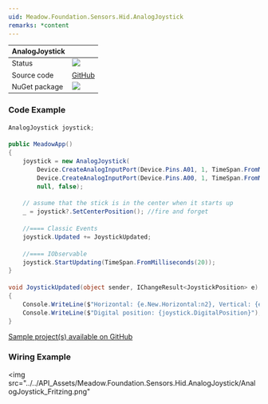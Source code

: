 ```yaml
---
uid: Meadow.Foundation.Sensors.Hid.AnalogJoystick
remarks: *content
---
```


| AnalogJoystick | |
|--------|--------|
| Status | <img src="https://img.shields.io/badge/Working-brightgreen" style="width: auto; height: -webkit-fill-available;" /> |
| Source code | [GitHub](https://github.com/WildernessLabs/Meadow.Foundation/tree/main/Source/Meadow.Foundation.Core/Sensors/Hid) |
| NuGet package | <a href="https://www.nuget.org/packages/Meadow.Foundation/" target="_blank"><img src="https://img.shields.io/nuget/v/Meadow.Foundation.svg?label=Meadow.Foundation" /></a> |

### Code Example

```csharp
AnalogJoystick joystick;

public MeadowApp()
{
    joystick = new AnalogJoystick(
        Device.CreateAnalogInputPort(Device.Pins.A01, 1, TimeSpan.FromMilliseconds(10), new Voltage(3.3)),
        Device.CreateAnalogInputPort(Device.Pins.A00, 1, TimeSpan.FromMilliseconds(10), new Voltage(3.3)),
        null, false);

    // assume that the stick is in the center when it starts up
    _ = joystick?.SetCenterPosition(); //fire and forget

    //==== Classic Events
    joystick.Updated += JoystickUpdated;

    //==== IObservable
    joystick.StartUpdating(TimeSpan.FromMilliseconds(20));
}

void JoystickUpdated(object sender, IChangeResult<JoystickPosition> e)
{
    Console.WriteLine($"Horizontal: {e.New.Horizontal:n2}, Vertical: {e.New.Vertical:n2}");
    Console.WriteLine($"Digital position: {joystick.DigitalPosition}");
}

```

[Sample project(s) available on GitHub](https://github.com/WildernessLabs/Meadow.Foundation/tree/main/Source/Meadow.Foundation.Core.Samples/Sensors.HID.AnalogJoystick_Sample)

### Wiring Example

<img src="../../API_Assets/Meadow.Foundation.Sensors.Hid.AnalogJoystick/AnalogJoystick_Fritzing.png" 
